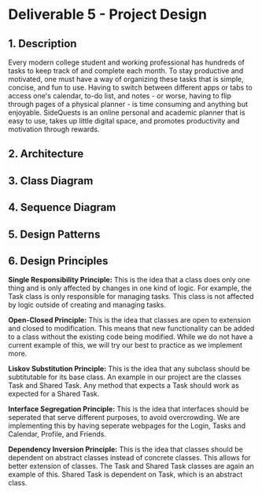 # Deliverable 5 - Project Design

## 1. Description

Every modern college student and working professional has hundreds of tasks to keep track of and complete each month. To stay productive and motivated, one must have a way of organizing these tasks that is simple, concise, and fun to use. Having to switch between different apps or tabs to access one's calendar, to-do list, and notes - or worse, having to flip through pages of a physical planner - is time consuming and anything but enjoyable. SideQuests is an online personal and academic planner that is easy to use, takes up little digital space, and promotes productivity and motivation through rewards.

## 2. Architecture

## 3. Class Diagram

## 4. Sequence Diagram

## 5. Design Patterns

## 6. Design Principles

**Single Responsibility Principle:** This is the idea that a class does only one thing and is only affected by changes in one kind of logic. For example, the Task class is only responsible for managing tasks. This class is not affected by logic outside of creating and managing tasks.

**Open-Closed Principle:** This is the idea that classes are open to extension and closed to modification. This means that new functionality can be added to a class without the existing code being modified. While we do not have a current example of this, we will try our best to practice as we implement more.

**Liskov Substitution Principle:** This is the idea that any subclass should be subtitutable for its base class. An example in our project are the classes Task and Shared Task. Any method that expects a Task should work as expected for a Shared Task. 

**Interface Segregation Principle:** This is the idea that interfaces should be seperated that serve different purposes, to avoid overcrowding. We are implementing this by having seperate webpages for the Login, Tasks and Calendar, Profile, and Friends. 

**Dependency Inversion Principle:** This is the idea that classes should be dependent on abstract classes instead of concrete classes. This allows for better extension of classes. The Task and Shared Task classes are again an example of this. Shared Task is dependent on Task, which is an abstract class. 